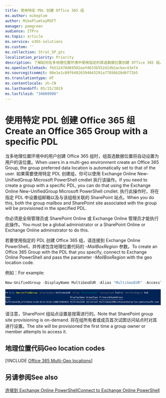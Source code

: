 ```yaml
---
title: 使用特定 PDL 创建 Office 365 组
ms.author: mikeplum
author: MikePlumleyMSFT
manager: pamgreen
audience: ITPro
ms.topic: article
ms.service: o365-solutions
ms.custom: ''
ms.collection: Strat_SP_gtc
localization_priority: Priority
description: 了解如何在多地理位置环境中使用指定的首选数据位置创建 Office 365 组。
ms.openlocfilehash: fb512478d69502eafd633b552d1db2acbec43ef4
ms.sourcegitcommit: 08e1e1c09f64926394043291a77856620d6f72b5
ms.translationtype: HT
ms.contentlocale: zh-CN
ms.lasthandoff: 05/15/2019
ms.locfileid: "34069998"
---
```

# <a name="create-an-office-365-group-with-a-specific-pdl"></a><span data-ttu-id="3b77d-103">使用特定 PDL 创建 Office 365 组</span><span class="sxs-lookup"><span data-stu-id="3b77d-103">Create an Office 365 Group with a specific PDL</span></span>

<span data-ttu-id="3b77d-104">当多地理位置环境中的用户创建 Office 365 组时，组首选数据位置将自动设置为用户的该位置。</span><span class="sxs-lookup"><span data-stu-id="3b77d-104">When users in a multi-geo environment create an Office 365 Group, the group preferred data location is automatically set to that of the user.</span></span> <span data-ttu-id="3b77d-105">如果需要使用特定 PDL 创建组，你可以使用 Exchange Online New-UnifiedGroup Microsoft PowerShell cmdlet 执行该操作。</span><span class="sxs-lookup"><span data-stu-id="3b77d-105">If you need to create a group with a specific PDL, you can do that using the Exchange Online New-UnifiedGroup Microsoft PowerShell cmdlet.</span></span> <span data-ttu-id="3b77d-106">执行此操作时，将在指定 PDL 中设置组邮箱以及与该组相关联的 SharePoint 站点。</span><span class="sxs-lookup"><span data-stu-id="3b77d-106">When you do this, both the group mailbox and SharePoint site associated with the group will be provisioned in the specified PDL.</span></span>

<span data-ttu-id="3b77d-107">你必须是全局管理员或 SharePoint Online 或 Exchange Online 管理员才能执行此操作。</span><span class="sxs-lookup"><span data-stu-id="3b77d-107">You must be a global administrator or a SharePoint Online or Exchange Online administrator to do this.</span></span>

<span data-ttu-id="3b77d-108">若要使用指定的 PDL 创建 Office 365 组，请连接到 Exchange Online PowerShell，并传递包含地理位置代码的 *-MailBoxRegion* 参数。</span><span class="sxs-lookup"><span data-stu-id="3b77d-108">To create an Office 365 Group with the PDL that you specify, connect to Exchange Online PowerShell and pass the parameter *-MailBoxRegion* with the geo location code.</span></span>

<span data-ttu-id="3b77d-109">例如：</span><span class="sxs-lookup"><span data-stu-id="3b77d-109">For example:</span></span> 

```PowerShell
New-UnifiedGroup -DisplayName MultiGeoEUR -Alias "MultiGeoEUR" -AccessType Public -MailboxRegion EUR 
```

![New-UnifiedGroup PowerShell cmdlet 及语法的屏幕截图](media/multi-geo-new-group-with-pdl-powershell.png)

<span data-ttu-id="3b77d-111">请注意，SharePoint 组站点设置是按需进行的。</span><span class="sxs-lookup"><span data-stu-id="3b77d-111">Note that SharePoint group site provisioning is on-demand.</span></span> <span data-ttu-id="3b77d-112">将在组所有者或成员首次试图访问站点时对其进行设置。</span><span class="sxs-lookup"><span data-stu-id="3b77d-112">The site will be provisioned the first time a group owner or member attempts to access it.</span></span>

## <a name="geo-location-codes"></a><span data-ttu-id="3b77d-113">地理位置代码</span><span class="sxs-lookup"><span data-stu-id="3b77d-113">Geo location codes</span></span>

[!INCLUDE [Office 365 Multi-Geo locations](includes/office-365-multi-geo-locations.md)]

## <a name="see-also"></a><span data-ttu-id="3b77d-114">另请参阅</span><span class="sxs-lookup"><span data-stu-id="3b77d-114">See also</span></span>

[<span data-ttu-id="3b77d-115">连接到 Exchange Online PowerShell</span><span class="sxs-lookup"><span data-stu-id="3b77d-115">Connect to Exchange Online PowerShell</span></span>](https://docs.microsoft.com/powershell/exchange/exchange-online/connect-to-exchange-online-powershell/connect-to-exchange-online-powershell)